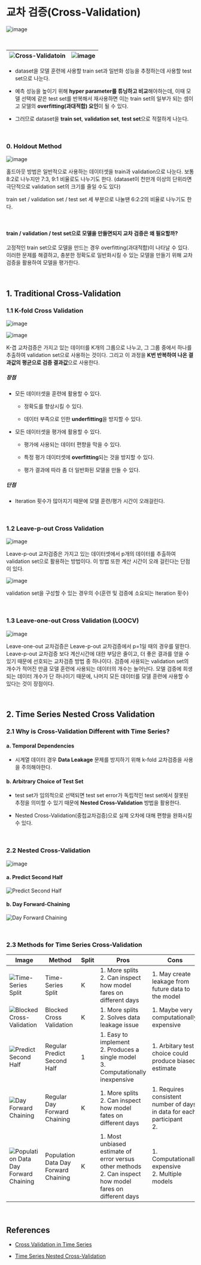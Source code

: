 # 교차 검증(Cross-Validation)

![image](https://user-images.githubusercontent.com/64063767/108304413-55764680-71eb-11eb-83ac-ce2b593fcfdb.png)

<br/>

| ![Cross-Validatoin](https://t1.daumcdn.net/cfile/tistory/994042405E24E8081C) | ![image](https://user-images.githubusercontent.com/64063767/119229320-69b34200-bb52-11eb-85f6-4fff0a018815.png) |
| ------------------------------------------------------------ | ------------------------------------------------------------ |

- dataset을 모델 훈련에 사용할 train set과 일반화 성능을 추정하는데 사용할 test set으로 나눈다.

- 예측 성능을 높이기 위해 **hyper parameter를 튜닝하고 비교**해야하는데, 이때 모델 선택에 같은 test set를 반복해서 재사용하면 이는 train set의 일부가 되는 셈이고 모델의 **overfitting(과대적합) 요인**이 될 수 있다.
- 그러므로 dataset을 **train set**, **validation set**, **test set**으로 적절하게 나눈다.

<br/>

### 0. Holdout Method

![image](https://user-images.githubusercontent.com/64063767/108305117-b6eae500-71ec-11eb-9154-5984c29f2215.png)

홀드아웃 방법은 일반적으로 사용하는 데이터셋을 train과 validation으로 나눈다. 보통 8:2로 나누지만 7:3, 9:1 비율로도 나누기도 한다. (dataset이 천만개 이상의 단위라면 극단적으로 validation set의 크기를 줄일 수도 있다)

train set / validation set / test set 세 부분으로 나눌땐 6:2:2의 비율로 나누기도 한다.

<br/>

#### train / validation / test set으로 모델을 만들면되지 교차 검증은 왜 필요할까?

고정적인 train set으로 모델을 만드는 경우 overfitting(과대적합)이 나타날 수 있다. 이러한 문제를 해결하고, 충분한 정확도로 일반화시킬 수 있는 모델을 만들기 위해 교차검증을  활용하여 모델을 평가한다.

<br/>

## 1. Traditional Cross-Validation

### 1.1 K-fold Cross Validation

![image](https://user-images.githubusercontent.com/64063767/108306290-32e62c80-71ef-11eb-851c-d3fd3aac6d0a.png)

![image](https://user-images.githubusercontent.com/64063767/108306479-940e0000-71ef-11eb-8030-f993a28057d3.png)

K-겹 교차검증은 가지고 있는 데이터를 K개의 그룹으로 나누고, 그 그룹 중에서 하나를 추출하여 validation set으로 사용하는 것이다. 그리고 이 과정을 **K번 반복하여 나온 결과값의 평균으로 검증 결과값**으로 사용한다.

##### 장점

- 모든 데이터셋을 훈련에 활용할 수 있다.

  - 정확도를 향상시킬 수 있다.

  - 데이터 부족으로 인한 **underfitting**을 방지할 수 있다.

- 모든 데이터셋을 평가에 활용할 수 있다.

  - 평가에 사용되는 데이터 편향을 막을 수 있다.

  - 특정 평가 데이터셋에 **overfitting**되는 것을 방지할 수 있다.

  - 평가 결과에 따라 좀 더 일반화된 모델을 만들 수 있다.

##### 단점

- Iteration 횟수가 많아지기 때문에 모델 훈련/평가 시간이 오래걸린다.

<br/>

### 1.2 Leave-p-out Cross Validation

![image](https://user-images.githubusercontent.com/64063767/108307451-1ea32f00-71f1-11eb-9c1a-1151537f34f2.png)

Leave-p-out 교차검증은 가지고 있는 데이터셋에서 p개의 데이터를 추출하여 validation set으로 활용하는 방법이다. 이 방법 또한 계산 시간이 오래 걸린다는 단점이 있다.

![image](https://user-images.githubusercontent.com/64063767/108309668-4dbb9f80-71f5-11eb-8f74-ab977487505e.png)

validation set을 구성할 수 있는 경우의 수(훈련 및 검증에 소요되는 Iteration 횟수)

<br/>

### 1.3 Leave-one-out Cross Validation (LOOCV)

![image](https://user-images.githubusercontent.com/64063767/108307051-c10ee280-71f0-11eb-8101-dee4f926720a.png)

Leave-one-out 교차검증은 Leave-p-out 교차검증에서 p=1일 때의 경우를 말한다. Leave-p-out 교차검증 보다 계산시간에 대한 부담은 줄이고, 더 좋은 결과를 얻을 수 있기 때문에 선호되는 교차검증 방법 중 하나이다. 검증에 사용되는 validation set의 개수가 적어진 만큼 모델 훈련에 사용되는 데이터의 개수는 늘어난다. 모델 검증에 희생되는 데이터 개수가 단 하나이기 때문에, 나머지 모든 데이터를 모델 훈련에 사용할 수 있다는 것이 장점이다.

<br/>

## 2. Time Series Nested Cross Validation

### 2.1 Why is Cross-Validation Different with Time Series?

#### a. Temporal Dependencies

- 시계열 데이터 경우 **Data Leakage** 문제를 방지하기 위해 k-fold 교차검증을 사용을 주의해야한다.

#### b. Arbitrary Choice of Test Set

- test set가 임의적으로 선택되면 test set error가 독립적인 test set에서 잘못된 추정을 의미할 수 있기 때문에 **Nested Cross-Validation** 방법을 활용한다.

- Nested Cross-Validation(중첩교차검증)으로 실제 오차에 대해 편향을 완화시킬 수 있다.

<br/>

### 2.2 Nested Cross-Validation

![image](https://user-images.githubusercontent.com/64063767/119229802-8e101e00-bb54-11eb-924f-0f72175a74a0.png)

#### a. Predict Second Half

![Predict Second Half](https://miro.medium.com/max/700/1*bkHYVCA4uD3k4FieJ-Nfjw.png)

#### b. Day Forward-Chaining

![Day Forward Chaining](https://miro.medium.com/max/700/1*gYTT2d-Suszciijr10l7iQ.png)

<br/>

### 2.3 Methods for Time Series Cross-Validation

| Image                                                        | Method                               | Split | Pros                                                         | Cons                                                         |
| ------------------------------------------------------------ | ------------------------------------ | ----- | ------------------------------------------------------------ | ------------------------------------------------------------ |
| ![Time-Series Split](https://miro.medium.com/max/599/1*XcqvKVTQ6U_zszSD52lSqA.png) | Time-Series Split                    | K     | 1. More splits<br />2. Can inspect how model fares on different days | 1. May create leakage from future data to the model          |
| ![Blocked Cross-Validation](https://miro.medium.com/max/605/1*QJaeOqGfe_vKbpmT882APA.png) | Blocked Cross Validation             | K     | 1. More splits<br />2. Solves data leakage issue             | 1. Maybe very computationally expensive                      |
| ![Predict Second Half](https://miro.medium.com/max/700/1*bkHYVCA4uD3k4FieJ-Nfjw.png) | Regular Predict Second Half          | 1     | 1. Easy to implement<br />2. Produces a single model<br />3. Computationally inexpensive | 1. Arbitary test choice could produce biased estimate        |
| ![Day Forward Chaining](https://miro.medium.com/max/700/1*gYTT2d-Suszciijr10l7iQ.png) | Regular Day Forward Chaining         | K     | 1. More splits<br />2. Can inspect how model fates on different days | 1. Requires consistent number of days in data for each participant<br />2. |
| ![Population Data Day Forward Chaining](https://miro.medium.com/max/700/1*TfN4j6EpTH2d-PbrSc03sQ.png) | Population Data Day Forward Chaining | K     | 1. Most unbiased estimate of error versus other methods<br />2. Can inspect how model fares on different days | 1. Computationally expensive<br />2. Multiple models         |

<br/>

## References

- [Cross Validation in Time Series](https://medium.com/@soumyachess1496/cross-validation-in-time-series-566ae4981ce4)

- [Time Series Nested Cross-Validation](https://towardsdatascience.com/time-series-nested-cross-validation-76adba623eb9)
